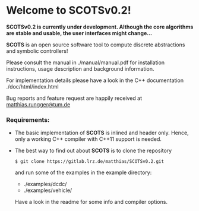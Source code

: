 # Welcome to SCOTSv0.2!

**SCOTSv0.2 is currently under development. Although the core
algorithms are stable and usable, the user interfaces might change...**


**SCOTS** is an open source software tool to compute discrete abstractions and symbolic controllers!

Please consult the manual in ./manual/manual.pdf for installation instructions,
usage description and background information.

For implementation details please have a look in the C++ documentation ./doc/html/index.html

Bug reports and feature request are happily received at <matthias.rungger@tum.de> 

### Requirements:

* The basic implementation of **SCOTS** is inlined and header only. Hence, only a working C++ compiler
  with C++11 support is needed.

* The best way to find out about **SCOTS** is to clone the repository 
  
    `$ git clone https://gitlab.lrz.de/matthias/SCOTSv0.2.git`
  
    and run some of the examples in the example directory: 

  * ./examples/dcdc/
  * ./examples/vehicle/

  Have a look in the readme for some info and compiler options.
  
